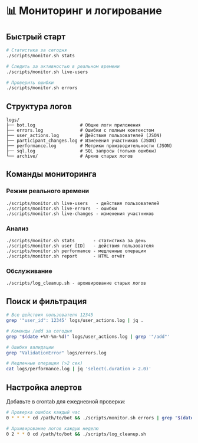 # 📊 Мониторинг и логирование

## Быстрый старт

```bash
# Статистика за сегодня
./scripts/monitor.sh stats

# Следить за активностью в реальном времени
./scripts/monitor.sh live-users

# Проверить ошибки
./scripts/monitor.sh errors
```

## Структура логов

```
logs/
├── bot.log                 # Общие логи приложения
├── errors.log              # Ошибки с полным контекстом
├── user_actions.log        # Действия пользователей (JSON)
├── participant_changes.log # Изменения участников (JSON)
├── performance.log         # Метрики производительности (JSON)
├── sql.log                 # SQL запросы (только ошибки)
└── archive/                # Архив старых логов
```

## Команды мониторинга

### Режим реального времени

```
./scripts/monitor.sh live-users   - действия пользователей
./scripts/monitor.sh live-errors  - ошибки
./scripts/monitor.sh live-changes - изменения участников
```

### Анализ

```
./scripts/monitor.sh stats       - статистика за день
./scripts/monitor.sh user [ID]   - действия пользователя
./scripts/monitor.sh performance - медленные операции
./scripts/monitor.sh report      - HTML отчёт
```

### Обслуживание

```
./scripts/log_cleanup.sh - архивирование старых логов
```

## Поиск и фильтрация

```bash
# Все действия пользователя 12345
grep '"user_id": 12345' logs/user_actions.log | jq .

# Команды /add за сегодня
grep "$(date +%Y-%m-%d)" logs/user_actions.log | grep '"/add"'

# Ошибки валидации
grep "ValidationError" logs/errors.log

# Медленные операции (>2 сек)
cat logs/performance.log | jq 'select(.duration > 2.0)'
```

## Настройка алертов
Добавьте в crontab для ежедневной проверки:

```bash
# Проверка ошибок каждый час
0 * * * * cd /path/to/bot && ./scripts/monitor.sh errors | grep "$(date +%Y-%m-%d)" | wc -l > /tmp/bot_errors_count

# Архивирование логов каждую неделю
0 2 * * 0 cd /path/to/bot && ./scripts/log_cleanup.sh
```

